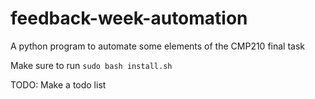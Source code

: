 # feedback-week-automation
A python program to automate some elements of the CMP210 final task

Make sure to run ```sudo bash install.sh```

TODO:
Make a todo list
